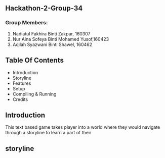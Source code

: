 ## Hackathon-2-Group-34

### Group Members: 
  1. Nadiatul Fakhira Binti Zakpar, 160307
  2.  Nur Aina Sofeya Binti Mohamed Yusof,160423
  3.  Aqilah Syazwani Binti Shawel, 160462
  
## Table Of Contents 
  + Introduction
  + Storyline
  + Features
  + Setup
  + Compiling & Running
  + Credits

## Introduction
  This text based game takes player into a world where they would navigate through a storyline to learn a part of their 

## storyline

